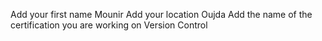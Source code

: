 Add your first name
Mounir
Add your location
Oujda
Add the name of the certification you are working on
Version Control